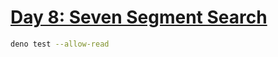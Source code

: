 # [Day 8: Seven Segment Search](https://adventofcode.com/2021/day/8)

```sh
deno test --allow-read
```
